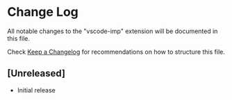 # Change Log

All notable changes to the "vscode-imp" extension will be documented in this file.

Check [Keep a Changelog](http://keepachangelog.com/) for recommendations on how to structure this file.

## [Unreleased]

- Initial release